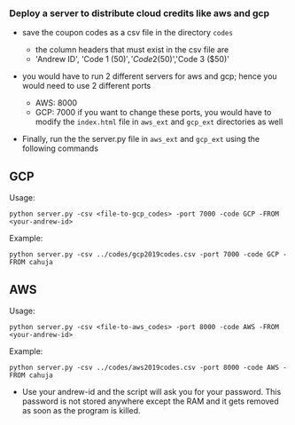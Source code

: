 ### Deploy a server to distribute cloud credits like aws and gcp

* save the coupon codes as a csv file in the directory `codes`
  - the column headers that must exist in the csv file are
  - 'Andrew ID', 'Code 1 ($50)','Code 2 ($50)','Code 3 ($50)'

* you would have to run 2 different servers for aws and gcp; hence you would need to use 2 different ports
   - AWS: 8000
   - GCP: 7000
   if you want to change these ports, you would have to modify the `index.html` file in `aws_ext` and `gcp_ext` directories as well


* Finally, run the the server.py file in `aws_ext` and `gcp_ext` using the following commands

GCP
----

Usage:

```
python server.py -csv <file-to-gcp_codes> -port 7000 -code GCP -FROM <your-andrew-id>
```

Example:

```
python server.py -csv ../codes/gcp2019codes.csv -port 7000 -code GCP -FROM cahuja
```

AWS
----
Usage:

```
python server.py -csv <file-to-aws_codes> -port 8000 -code AWS -FROM <your-andrew-id>
```

Example:

```
python server.py -csv ../codes/aws2019codes.csv -port 8000 -code AWS -FROM cahuja
```

* Use your andrew-id and the script will ask you for your password. This password is not stored anywhere except the RAM and it gets removed as soon as the program is killed.
